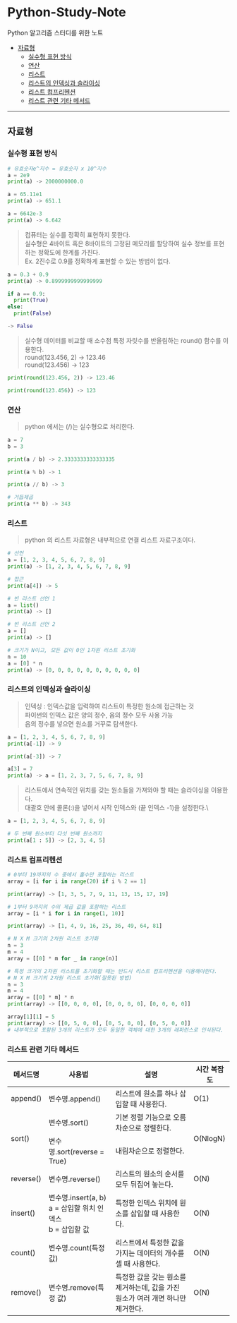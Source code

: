 # Python-Study-Note
Python 알고리즘 스터디를 위한 노트
* [자료형](#자료형)
  * [실수형 표현 방식](#실수형-표현-방식)
  * [연산](#연산)
  * [리스트](#리스트)
  * [리스트의 인덱싱과 슬라이싱](#리스트의-인덱싱과-슬라이싱)
  * [리스트 컴프리헨션](#리스트-컴프리헨션)
  * [리스트 관련 기타 메서드](#리스트-관련-기타-메서드)
  
---

## 자료형
### 실수형 표현 방식

```python
# 유효숫자e^지수 = 유효숫자 x 10^지수
a = 2e9
print(a) -> 2000000000.0

a = 65.11e1
print(a) -> 651.1

a = 6642e-3
print(a) -> 6.642
```

> 컴퓨터는 실수를 정확히 표현하지 못한다.\
> 실수형은 4바이트 혹은 8바이트의 고정된 메모리를 할당하여 실수 정보를 표현하는 정확도에 한계를 가진다.\
> Ex. 2진수로 0.9를 정확하게 표현할 수 있는 방법이 없다.
```python
a = 0.3 + 0.9
print(a) -> 0.8999999999999999

if a == 0.9:
  print(True)
else:
  print(False)

-> False
```

> 실수형 데이터를 비교할 때 소수점 특정 자릿수를 반올림하는 round() 함수를 이용한다.\
> round(123.456, 2) -> 123.46\
> round(123.456) -> 123
```python
print(round(123.456, 2)) -> 123.46

print(round(123.456)) -> 123
```

### 연산
> python 에서는 (/)는 실수형으로 처리한다.
```python
a = 7
b = 3

print(a / b) -> 2.3333333333333335

print(a % b) -> 1

print(a // b) -> 3

# 거듭제곱
print(a ** b) -> 343
```

### 리스트
> python 의 리스트 자료형은 내부적으로 연결 리스트 자료구조이다.
```python
# 선언
a = [1, 2, 3, 4, 5, 6, 7, 8, 9]
print(a) -> [1, 2, 3, 4, 5, 6, 7, 8, 9]

# 접근
print(a[4]) -> 5

# 빈 리스트 선언 1
a = list()
print(a) -> []

# 빈 리스트 선언 2
a = []
print(a) -> []

# 크기가 N이고, 모든 값이 0인 1차원 리스트 초기화
n = 10
a = [0] * n
print(a) -> [0, 0, 0, 0, 0, 0, 0, 0, 0, 0]
```

### 리스트의 인덱싱과 슬라이싱
> 인덱싱 : 인덱스값을 입력하여 리스트이 특정한 원소에 접근하는 것\
> 파이썬의 인덱스 값은 양의 정수, 음의 정수 모두 사용 가능\
> 음의 정수를 넣으면 원소를 거꾸로 탐색한다.
```python
a = [1, 2, 3, 4, 5, 6, 7, 8, 9]
print(a[-1]) -> 9

print(a[-3]) -> 7

a[3] = 7
print(a) -> a = [1, 2, 3, 7, 5, 6, 7, 8, 9]
```
> 리스트에서 연속적인 위치를 갖는 원소들을 가져와야 할 때는 슬라이싱을 이용한다.\
> 대괄호 안에 콜론(:)을 넣어서 시작 인덱스와 (끝 인덱스 -1)을 설정한다.\
```python
a = [1, 2, 3, 4, 5, 6, 7, 8, 9]

# 두 번째 원소부터 다섯 번째 원소까지
print(a[1 : 5]) -> [2, 3, 4, 5]
```

### 리스트 컴프리헨션
```python
# 0부터 19까지의 수 중에서 홀수만 포함하는 리스트
array = [i for i in range(20) if i % 2 == 1]

print(array) -> [1, 3, 5, 7, 9, 11, 13, 15, 17, 19]

# 1부터 9까지의 수의 제곱 값을 포함하는 리스트
array = [i * i for i in range(1, 10)]

print(array) -> [1, 4, 9, 16, 25, 36, 49, 64, 81]

# N X M 크기의 2차원 리스트 초기화
n = 3
m = 4
array = [[0] * m for _ in range(n)]

# 특정 크기의 2차원 리스트를 초기화할 때는 반드시 리스트 컴프리헨션을 이용해야한다.
# N X M 크기의 2차원 리스트 초기화(잘못된 방법)
n = 3
m = 4
array = [[0] * m] * n
print(array) -> [[0, 0, 0, 0], [0, 0, 0, 0], [0, 0, 0, 0]]

array[1][1] = 5
print(array) -> [[0, 5, 0, 0], [0, 5, 0, 0], [0, 5, 0, 0]]
# 내부적으로 포함된 3개의 리스트가 모두 동일한 객체에 대한 3개의 레퍼런스로 인식된다.
```

### 리스트 관련 기타 메서드
<table class="tg">
<thead>
  <tr>
    <th >메서드명</th>
    <th >사용법</th>
    <th >설명</th>
    <th >시간 복잡도</th>
  </tr>
</thead>
<tbody>
  <tr>
    <td >append()</td>
    <td >변수명.append()</td>
    <td >리스트에 원소를 하나 삽입할 때 사용한다.</td>
    <td >O(1)</td>
  </tr>
    <td rowspan=2>sort()</td>
    <td >변수명.sort()</td>
    <td >기본 정렬 기능으로 오름차순으로 정렬한다.</td>
    <td rowspan=2>O(NlogN)</td>
  </tr>
  <tr>
    <td >변수명.sort(reverse = True)</td>
    <td >내림차순으로 정렬한다.</td>
  </tr>
  <tr>
    <td >reverse()</td>
    <td >변수명.reverse()</td>
    <td >리스트의 원소의 순서를 모두 뒤집어 놓는다.</td>
    <td >O(N)</td>
  </tr>
  <tr>
    <td >insert()</td>
    <td >변수명.insert(a, b)</br>a = 삽입할 위치 인덱스</br>b = 삽입할 값</td>
    <td >특정한 인덱스 위치에 원소를 삽입할 때 사용한다.</td>
    <td >O(N)</td>
  </tr>
  <tr>
    <td >count()</td>
    <td >변수명.count(특정 값)</td>
    <td >리스트에서 특정한 값을 가지는 데이터의 개수를 셀 때 사용한다.</td>
    <td >O(N)</td>
  </tr>
  <tr>
    <td >remove()</td>
    <td >변수명.remove(특정 값)</td>
    <td >특정한 값을 갖는 원소를 제거하는데, 값을 가진 원소가 여러 개면 하나만 제거한다.</td>
    <td >O(N)</td>
  </tr>
</tbody>
</table>
